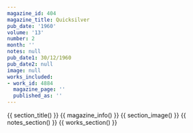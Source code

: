 ```yaml
---
magazine_id: 404
magazine_title: Quicksilver
pub_date: '1960'
volume: '13'
number: 2
month: ''
notes: null
pub_date1: 30/12/1960
pub_date2: null
image: null
works_included:
- work_id: 4884
  magazine_page: ''
  published_as: ''
---
```


{{ section_title() }}
{{ magazine_info() }}
{{ section_image() }}
{{ notes_section() }}
{{ works_section() }}
